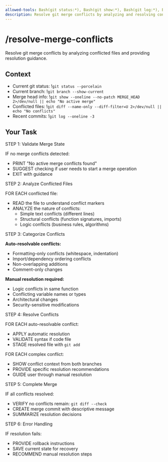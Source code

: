 ```yaml
---
allowed-tools: Bash(git status:*), Bash(git show:*), Bash(git log:*), Bash(git diff:*), Bash(git add:*), Bash(git commit:*), Read, Edit
description: Resolve git merge conflicts by analyzing and resolving conflicted files
---
```


# /resolve-merge-conflicts

Resolve git merge conflicts by analyzing conflicted files and providing resolution guidance.

## Context

- Current git status: !`git status --porcelain`
- Current branch: !`git branch --show-current`
- Merge head info: !`git show --oneline --no-patch MERGE_HEAD 2>/dev/null || echo "No active merge"`
- Conflicted files: !`git diff --name-only --diff-filter=U 2>/dev/null || echo "No conflicts"`
- Recent commits: !`git log --oneline -3`

## Your Task

STEP 1: Validate Merge State

IF no merge conflicts detected:

- PRINT "No active merge conflicts found"
- SUGGEST checking if user needs to start a merge operation
- EXIT with guidance

STEP 2: Analyze Conflicted Files

FOR EACH conflicted file:

- READ the file to understand conflict markers
- ANALYZE the nature of conflicts:
  - Simple text conflicts (different lines)
  - Structural conflicts (function signatures, imports)
  - Logic conflicts (business rules, algorithms)

STEP 3: Categorize Conflicts

**Auto-resolvable conflicts:**

- Formatting-only conflicts (whitespace, indentation)
- Import/dependency ordering conflicts
- Non-overlapping additions
- Comment-only changes

**Manual resolution required:**

- Logic conflicts in same function
- Conflicting variable names or types
- Architectural changes
- Security-sensitive modifications

STEP 4: Resolve Conflicts

FOR EACH auto-resolvable conflict:

- APPLY automatic resolution
- VALIDATE syntax if code file
- STAGE resolved file with `git add`

FOR EACH complex conflict:

- SHOW conflict context from both branches
- PROVIDE specific resolution recommendations
- GUIDE user through manual resolution

STEP 5: Complete Merge

IF all conflicts resolved:

- VERIFY no conflicts remain: `git diff --check`
- CREATE merge commit with descriptive message
- SUMMARIZE resolution decisions

STEP 6: Error Handling

IF resolution fails:

- PROVIDE rollback instructions
- SAVE current state for recovery
- RECOMMEND manual resolution steps

